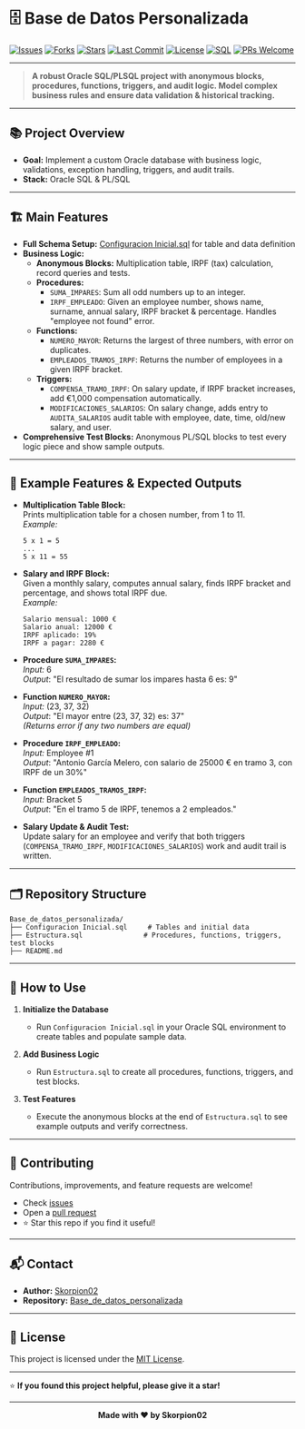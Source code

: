 # 🗄️ Base de Datos Personalizada

[![Issues](https://img.shields.io/github/issues/Skorpion02/Base_de_datos_personalizada?style=flat-square)](https://github.com/Skorpion02/Base_de_datos_personalizada/issues)
[![Forks](https://img.shields.io/github/forks/Skorpion02/Base_de_datos_personalizada?style=flat-square)](https://github.com/Skorpion02/Base_de_datos_personalizada/network/members)
[![Stars](https://img.shields.io/github/stars/Skorpion02/Base_de_datos_personalizada?style=flat-square)](https://github.com/Skorpion02/Base_de_datos_personalizada/stargazers)
[![Last Commit](https://img.shields.io/github/last-commit/Skorpion02/Base_de_datos_personalizada?style=flat-square)](https://github.com/Skorpion02/Base_de_datos_personalizada/commits/main)
[![License](https://img.shields.io/github/license/Skorpion02/Base_de_datos_personalizada?style=flat-square)](LICENSE)
[![SQL](https://img.shields.io/badge/SQL-Oracle-blue?style=flat-square&logo=oracle)](#)
[![PRs Welcome](https://img.shields.io/badge/PRs-welcome-brightgreen?style=flat-square&logo=github)](https://github.com/Skorpion02/Base_de_datos_personalizada/pulls)

---

> **A robust Oracle SQL/PLSQL project with anonymous blocks, procedures, functions, triggers, and audit logic. Model complex business rules and ensure data validation & historical tracking.**

---

## 📚 Project Overview

- **Goal:** Implement a custom Oracle database with business logic, validations, exception handling, triggers, and audit trails.
- **Stack:** Oracle SQL & PL/SQL

---

## 🏗️ Main Features

- **Full Schema Setup:** [Configuracion Inicial.sql](./Configuracion%20Inicial.sql) for table and data definition
- **Business Logic:**
  - **Anonymous Blocks:** Multiplication table, IRPF (tax) calculation, record queries and tests.
  - **Procedures:**
    - `SUMA_IMPARES`: Sum all odd numbers up to an integer.
    - `IRPF_EMPLEADO`: Given an employee number, shows name, surname, annual salary, IRPF bracket & percentage. Handles "employee not found" error.
  - **Functions:**
    - `NUMERO_MAYOR`: Returns the largest of three numbers, with error on duplicates.
    - `EMPLEADOS_TRAMOS_IRPF`: Returns the number of employees in a given IRPF bracket.
  - **Triggers:**
    - `COMPENSA_TRAMO_IRPF`: On salary update, if IRPF bracket increases, add €1,000 compensation automatically.
    - `MODIFICACIONES_SALARIOS`: On salary change, adds entry to `AUDITA_SALARIOS` audit table with employee, date, time, old/new salary, and user.
- **Comprehensive Test Blocks:** Anonymous PL/SQL blocks to test every logic piece and show sample outputs.

---

## 📄 Example Features & Expected Outputs

- **Multiplication Table Block:**  
  Prints multiplication table for a chosen number, from 1 to 11.  
  _Example:_  
  ```
  5 x 1 = 5  
  ...  
  5 x 11 = 55
  ```

- **Salary and IRPF Block:**  
  Given a monthly salary, computes annual salary, finds IRPF bracket and percentage, and shows total IRPF due.  
  _Example:_  
  ```
  Salario mensual: 1000 €
  Salario anual: 12000 €
  IRPF aplicado: 19%
  IRPF a pagar: 2280 €
  ```

- **Procedure `SUMA_IMPARES`:**  
  _Input:_ 6  
  _Output_: "El resultado de sumar los impares hasta 6 es: 9"

- **Function `NUMERO_MAYOR`:**  
  _Input:_ (23, 37, 32)  
  _Output_: "El mayor entre (23, 37, 32) es: 37"  
  _(Returns error if any two numbers are equal)_

- **Procedure `IRPF_EMPLEADO`:**  
  _Input:_ Employee #1  
  _Output_: "Antonio García Melero, con salario de 25000 € en tramo 3, con IRPF de un 30%"

- **Function `EMPLEADOS_TRAMOS_IRPF`:**  
  _Input:_ Bracket 5  
  _Output_: "En el tramo 5 de IRPF, tenemos a 2 empleados."

- **Salary Update & Audit Test:**  
  Update salary for an employee and verify that both triggers (`COMPENSA_TRAMO_IRPF`, `MODIFICACIONES_SALARIOS`) work and audit trail is written.

---

## 🗂️ Repository Structure

```
Base_de_datos_personalizada/
├── Configuracion Inicial.sql     # Tables and initial data
├── Estructura.sql               # Procedures, functions, triggers, test blocks
├── README.md
```

---

## 🚀 How to Use

1. **Initialize the Database**
   - Run `Configuracion Inicial.sql` in your Oracle SQL environment to create tables and populate sample data.

2. **Add Business Logic**
   - Run `Estructura.sql` to create all procedures, functions, triggers, and test blocks.

3. **Test Features**
   - Execute the anonymous blocks at the end of `Estructura.sql` to see example outputs and verify correctness.

---

## 🤝 Contributing

Contributions, improvements, and feature requests are welcome!

- Check [issues](https://github.com/Skorpion02/Base_de_datos_personalizada/issues)
- Open a [pull request](https://github.com/Skorpion02/Base_de_datos_personalizada/pulls)
- ⭐ Star this repo if you find it useful!

---

## 📬 Contact

- **Author:** [Skorpion02](https://github.com/Skorpion02)
- **Repository:** [Base_de_datos_personalizada](https://github.com/Skorpion02/Base_de_datos_personalizada)

---

## 📝 License

This project is licensed under the [MIT License](LICENSE).

---

⭐️ **If you found this project helpful, please give it a star!**

---

<div align="center">
  <b>Made with ❤️ by Skorpion02</b>
</div>
